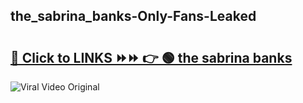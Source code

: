 
 ## the_sabrina_banks-Only-Fans-Leaked

# <h2><a href="https://clipsfans.com/the_sabrina_banks&ref=git">🔗 Click to LINKS ⏩⏩ 👉 🟢 the sabrina banks </a></h2>

<a href="https://clipsfans.com/the_sabrina_banks&ref=git" rel="nofollow" data-target="animated-image.originalLink"><img src="https://i.ibb.co.com/xMMVF88/686577567.gif" alt="Viral Video Original" style="max-width: 100%; display: inline-block;" data-target="animated-image.originalImage"></a>
